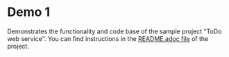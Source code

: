 # Demo 1

Demonstrates the functionality and code base of the sample project "ToDo web service". You can find instructions in the [README.adoc file](https://github.com/bmuschko/todo-web-service-exercise/blob/master/README.adoc) of the project.